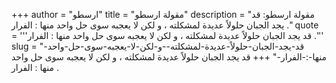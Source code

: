 +++
author = "ارسطو"
title = "مقولة ارسطو"
description = "مقولة ارسطو: قد يجد الجبان حلولاً عديدة لمشكلته ، و لكن لا يعجبه سوى حل واحد منها : الفرار ."
quote = '''قد يجد الجبان حلولاً عديدة لمشكلته ، و لكن لا يعجبه سوى حل واحد منها : الفرار .''' 
slug = "قد-يجد-الجبان-حلولاً-عديدة-لمشكلته--و-لكن-لا-يعجبه-سوى-حل-واحد-منها-:-الفرار-"
+++
قد يجد الجبان حلولاً عديدة لمشكلته ، و لكن لا يعجبه سوى حل واحد منها : الفرار .
